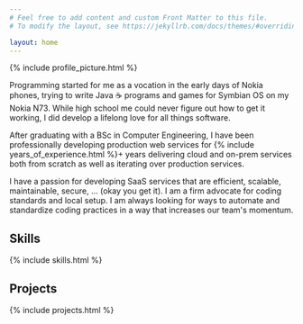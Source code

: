 ```yaml
---
# Feel free to add content and custom Front Matter to this file.
# To modify the layout, see https://jekyllrb.com/docs/themes/#overriding-theme-defaults

layout: home
---
```

{% include profile_picture.html %}

Programming started for me as a vocation in the early days of Nokia phones, trying to write Java :coffee: programs and games for
Symbian OS on my Nokia N73. While high school me could never figure out how to get it working, I did develop a lifelong love
for all things software.

After graduating with a BSc in Computer Engineering, I have been professionally developing production web services for
{% include years_of_experience.html %}+ years delivering cloud and on-prem services both from scratch as well as iterating over
production services.

I have a passion for developing SaaS services that are efficient, scalable, maintainable, secure, ... (okay you get it).
I am a firm advocate for coding standards and local setup. I am always looking for ways to automate and standardize coding practices in a way
that increases our team's momentum.

## Skills
{% include skills.html %}

## Projects

{% include projects.html %}
